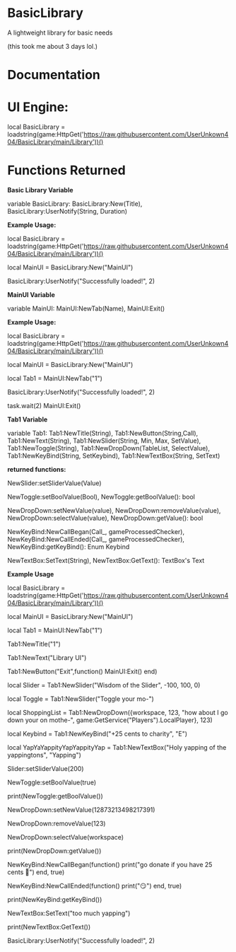 # BasicLibrary
A lightweight library for basic needs

(this took me about 3 days lol.)

# Documentation


# UI Engine:
local BasicLibrary = loadstring(game:HttpGet('https://raw.githubusercontent.com/UserUnkown404/BasicLibrary/main/Library'))()


# Functions Returned
**Basic Library Variable**

variable BasicLibrary: BasicLibrary:New(Title), BasicLibrary:UserNotify(String, Duration)

**Example Usage:**

local BasicLibrary = loadstring(game:HttpGet('https://raw.githubusercontent.com/UserUnkown404/BasicLibrary/main/Library'))()

local MainUI = BasicLibrary:New("MainUI")

BasicLibrary:UserNotify("Successfully loaded!", 2)

**MainUI Variable**

variable MainUI: MainUI:NewTab(Name), MainUI:Exit()

**Example Usage:**

local BasicLibrary = loadstring(game:HttpGet('https://raw.githubusercontent.com/UserUnkown404/BasicLibrary/main/Library'))()

local MainUI = BasicLibrary:New("MainUI")

local Tab1 = MainUI:NewTab("1")

BasicLibrary:UserNotify("Successfully loaded!", 2)

task.wait(2)
MainUI:Exit()

**Tab1 Variable**

variable Tab1: Tab1:NewTitle(String), Tab1:NewButton(String,Call), Tab1:NewText(String), Tab1:NewSlider(String, Min, Max, SetValue), Tab1:NewToggle(String), Tab1:NewDropDown(TableList, SelectValue), Tab1:NewKeyBind(String, SetKeybind), Tab1:NewTextBox(String, SetText)

**returned functions:**

NewSlider:setSliderValue(Value)

NewToggle:setBoolValue(Bool), NewToggle:getBoolValue(): bool

NewDropDown:setNewValue(value), NewDropDown:removeValue(value), NewDropDown:selectValue(value), NewDropDown:getValue(): bool

NewKeyBind:NewCallBegan(Call_, gameProcessedChecker), NewKeyBind:NewCallEnded(Call_, gameProcessedChecker), NewKeyBind:getKeyBind(): Enum Keybind

NewTextBox:SetText(String), NewTextBox:GetText(): TextBox's Text

**Example Usage**

local BasicLibrary = loadstring(game:HttpGet('https://raw.githubusercontent.com/UserUnkown404/BasicLibrary/main/Library'))()

local MainUI = BasicLibrary:New("MainUI")

local Tab1 = MainUI:NewTab("1")

Tab1:NewTitle("1")

Tab1:NewText("Library UI")

Tab1:NewButton("Exit",function()
    MainUI:Exit()
end)

local Slider = Tab1:NewSlider("Wisdom of the Slider", -100, 100, 0)

local Toggle = Tab1:NewSlider("Toggle your mo-")

local ShoppingList = Tab1:NewDropDown({workspace, 123, "how about I go down your on mothe-", game:GetService("Players").LocalPlayer}, 123)

local Keybind = Tab1:NewKeyBind("+25 cents to charity", "E")

local YapYaYappityYapYappityYap = Tab1:NewTextBox("Holy yapping of the yappingtons", "Yapping")

Slider:setSliderValue(200)

NewToggle:setBoolValue(true)

print(NewToggle:getBoolValue())

NewDropDown:setNewValue(12873213498217391)

NewDropDown:removeValue(123)

NewDropDown:selectValue(workspace)

print(NewDropDown:getValue())

NewKeyBind:NewCallBegan(function()
    print("go donate if you have 25 cents 🤑")
end, true)

NewKeyBind:NewCallEnded(function()
    print("😏")
end, true)

print(NewKeyBind:getKeyBind())

NewTextBox:SetText("too much yapping")

print(NewTextBox:GetText())

BasicLibrary:UserNotify("Successfully loaded!", 2)

